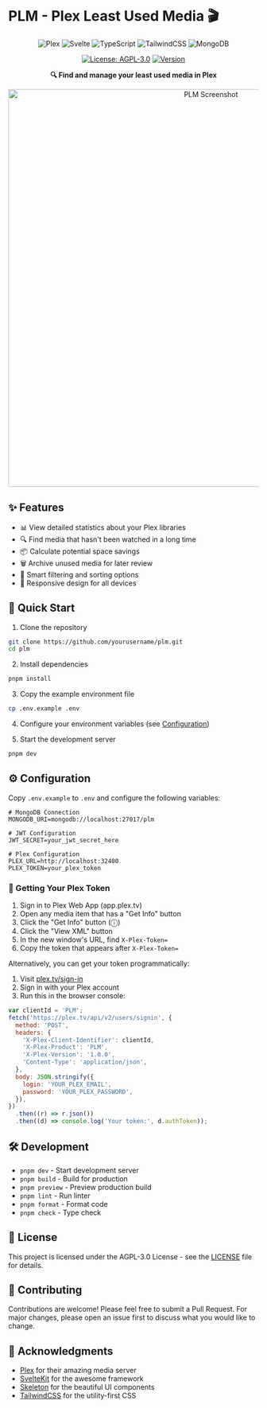 # PLM - Plex Least Used Media 🎬

<div align="center">

![Plex](https://img.shields.io/badge/plex-yellow.svg?style=for-the-badge&logo=plex&logoColor=black)
![Svelte](https://img.shields.io/badge/svelte-%23f1413d.svg?style=for-the-badge&logo=svelte&logoColor=white)
![TypeScript](https://img.shields.io/badge/typescript-%23007ACC.svg?style=for-the-badge&logo=typescript&logoColor=white)
![TailwindCSS](https://img.shields.io/badge/tailwindcss-%2338B2AC.svg?style=for-the-badge&logo=tailwind-css&logoColor=white)
![MongoDB](https://img.shields.io/badge/MongoDB-%234ea94b.svg?style=for-the-badge&logo=mongodb&logoColor=white)

[![License: AGPL-3.0](https://img.shields.io/badge/License-AGPL%203.0-blue.svg?style=for-the-badge)](https://www.gnu.org/licenses/agpl-3.0)
[![Version](https://img.shields.io/badge/version-0.1.0-green.svg?style=for-the-badge)](https://github.com/yourusername/plm/releases)

</div>

<p align="center">
  <strong>🔍 Find and manage your least used media in Plex</strong>
</p>

<p align="center">
  <img src="docs/screenshot.png" alt="PLM Screenshot" width="800">
</p>

## ✨ Features

- 📊 View detailed statistics about your Plex libraries
- 🔍 Find media that hasn't been watched in a long time
- 📦 Calculate potential space savings
- 🗑️ Archive unused media for later review
- 🎯 Smart filtering and sorting options
- 📱 Responsive design for all devices

## 🚀 Quick Start

1. Clone the repository

```bash
git clone https://github.com/yourusername/plm.git
cd plm
```

2. Install dependencies

```bash
pnpm install
```

3. Copy the example environment file

```bash
cp .env.example .env
```

4. Configure your environment variables (see [Configuration](#-configuration))

5. Start the development server

```bash
pnpm dev
```

## ⚙️ Configuration

Copy `.env.example` to `.env` and configure the following variables:

```env
# MongoDB Connection
MONGODB_URI=mongodb://localhost:27017/plm

# JWT Configuration
JWT_SECRET=your_jwt_secret_here

# Plex Configuration
PLEX_URL=http://localhost:32400
PLEX_TOKEN=your_plex_token
```

### 🔑 Getting Your Plex Token

1. Sign in to Plex Web App (app.plex.tv)
2. Open any media item that has a "Get Info" button
3. Click the "Get Info" button (ⓘ)
4. Click the "View XML" button
5. In the new window's URL, find `X-Plex-Token=`
6. Copy the token that appears after `X-Plex-Token=`

Alternatively, you can get your token programmatically:

1. Visit [plex.tv/sign-in](https://plex.tv/sign-in)
2. Sign in with your Plex account
3. Run this in the browser console:

```javascript
var clientId = 'PLM';
fetch('https://plex.tv/api/v2/users/signin', {
  method: 'POST',
  headers: {
    'X-Plex-Client-Identifier': clientId,
    'X-Plex-Product': 'PLM',
    'X-Plex-Version': '1.0.0',
    'Content-Type': 'application/json',
  },
  body: JSON.stringify({
    login: 'YOUR_PLEX_EMAIL',
    password: 'YOUR_PLEX_PASSWORD',
  }),
})
  .then((r) => r.json())
  .then((d) => console.log('Your token:', d.authToken));
```

## 🛠️ Development

- `pnpm dev` - Start development server
- `pnpm build` - Build for production
- `pnpm preview` - Preview production build
- `pnpm lint` - Run linter
- `pnpm format` - Format code
- `pnpm check` - Type check

## 📝 License

This project is licensed under the AGPL-3.0 License - see the [LICENSE](LICENSE) file for details.

## 🤝 Contributing

Contributions are welcome! Please feel free to submit a Pull Request. For major changes, please open an issue first to discuss what you would like to change.

## 🙏 Acknowledgments

- [Plex](https://www.plex.tv/) for their amazing media server
- [SvelteKit](https://kit.svelte.dev/) for the awesome framework
- [Skeleton](https://skeleton.dev/) for the beautiful UI components
- [TailwindCSS](https://tailwindcss.com/) for the utility-first CSS

